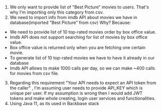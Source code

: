 1. We only want to provide list of "Best Picture" movies to users. That's why I'm importing only this category from csv.
2. We need to import info from imdb API about movies we have in database(imported "Best Picture" from csv)
Why?
Because:
- We need to provide list of 10 top-rated movies order by box office value.
- Imdb API does not support searching for list of movies by box office value.
- Box office value is returned only when you are fetching one certain movie.
- To generate list of 10 top-rated movies we have to have it already in our database
- Imdb API allows to make 1000 calls per day, so we can make ~400 calls for movies from csv file.
3. Regarding this requirement "Your API needs to expect an API token from the caller"
, I'm assuming user needs to provide API_KEY which is unique per user.
If my assumption is wrong then I would add JWT tokens and make whole creating, login user services and functionalities.
4. Using Java 11, as its used in Backbase stack